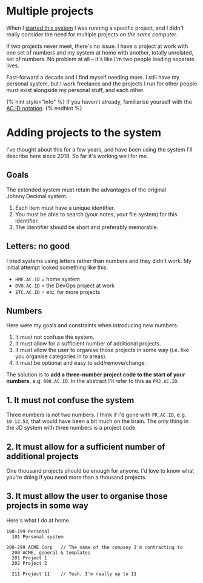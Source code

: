 # Multiple projects

When I [started this system](history/the-history-of-j-d.md) I was running a specific project, and I didn't really consider the need for multiple projects _on the same computer_.

If two projects never meet, there's no issue. I have a project at work with one set of numbers and my system at home with another, totally unrelated, set of numbers. No problem at all – it's like I'm two people leading separate lives.

Fast-forward a decade and I find myself needing more. I still have my personal system, but I work freelance and the projects I run for other people must exist alongside my personal stuff, and each other.

{% hint style="info" %}
If you haven't already, familiarise yourself with the [AC.ID notation](acid-notation.md).
{% endhint %}

# Adding projects to the system

I've thought about this for a few years, and have been using the system I'll describe here since 2018. So far it's working well for me.

## Goals

The extended system must retain the advantages of the original Johnny.Decimal system.

1. Each item must have a unique identifier.
2. You must be able to search (your notes, your file system) for this identifier.
3. The identifier should be short and preferably memorable.

## Letters: no good

I tried systems using letters rather than numbers and they didn't work. My initial attempt looked something like this:

- `HME.AC.ID` = home system
- `DVO.AC.ID` = the DevOps project at work
- `ETC.AC.ID` = etc. for more projects

## Numbers

Here were my goals and constraints when introducing new numbers:

1. It must not confuse the system.
2. It must allow for a sufficient number of additional projects.
3. It must allow the user to organise those projects in some way (i.e. like you organise categories in to areas).
4. It must be optional and easy to add/remove/change.

The solution is to **add a three-number project code to the start of your numbers**, e.g. `000.AC.ID`. In the abstract I'll refer to this as `PRJ.AC.ID`.

## 1. It must not confuse the system

Three numbers is not two numbers. I think if I'd gone with `PR.AC.ID`, e.g. `10.12.53`, that would have been a bit much on the brain. The only thing in the JD system with three numbers is a project code.

## 2. It must allow for a sufficient number of additional projects

One thousand projects should be enough for anyone. I'd love to know what you're doing if you need more than a thousand projects.

## 3. It must allow the user to organise those projects in some way

Here's what I do at home.

```
100-199 Personal
  101 Personal system

200-299 ACME Corp   // The name of the company I'm contracting to
  200 ACME, general & templates
  201 Project 1
  202 Project 2
  ...
  211 Project 11    // Yeah, I'm really up to 11
```

<!-- TODO: Stick a Reddit link in here and create a post for the page. -->
